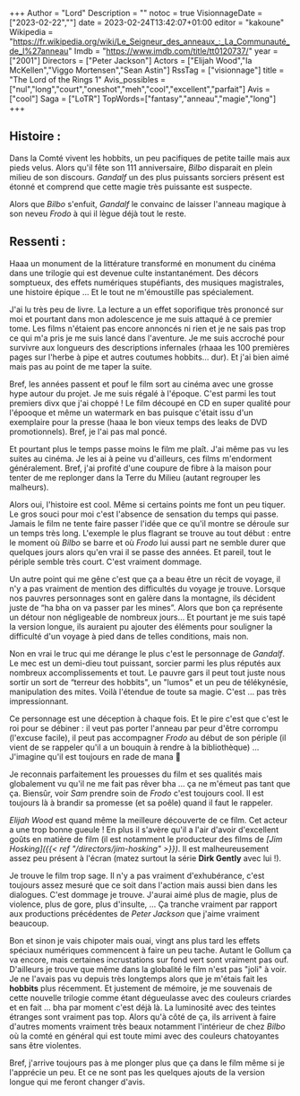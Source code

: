 +++
Author = "Lord"
Description = ""
notoc = true
VisionnageDate = ["2023-02-22",""]
date = 2023-02-24T13:42:07+01:00
editor = "kakoune"
Wikipedia = "https://fr.wikipedia.org/wiki/Le_Seigneur_des_anneaux_:_La_Communauté_de_l%27anneau"
Imdb = "https://www.imdb.com/title/tt0120737/"
year = ["2001"]
Directors = ["Peter Jackson"]
Actors = ["Elijah Wood","Ia McKellen","Viggo Mortensen","Sean Astin"]
RssTag = ["visionnage"]
title = "The Lord of the Rings 1"
Avis_possibles = ["nul","long","court","oneshot","meh","cool","excellent","parfait"]
Avis = ["cool"]
Saga = ["LoTR"]
TopWords=["fantasy","anneau","magie","long"]
+++
## Histoire :
Dans la Comté vivent les hobbits, un peu pacifiques de petite taille mais aux pieds velus.
Alors qu'il fête son 111 anniversaire, *Bilbo* disparait en plein milieu de son discours.
*Gandalf* un des plus puissants sorciers présent est étonné et comprend que cette magie très puissante est suspecte.

Alors que *Bilbo* s'enfuit, *Gandalf* le convainc de laisser l'anneau magique à son neveu *Frodo* à qui il lègue déjà tout le reste.

## Ressenti :
Haaa un monument de la littérature transformé en monument du cinéma dans une trilogie qui est devenue culte instantanément.
Des décors somptueux, des effets numériques stupéfiants, des musiques magistrales, une histoire épique …
Et le tout ne m'émoustille pas spécialement.

J'ai lu très peu de livre.
La lecture a un effet soporifique très prononcé sur moi et pourtant dans mon adolescence je me suis attaqué à ce premier tome.
Les films n'étaient pas encore annoncés ni rien et je ne sais pas trop ce qui m'a pris je me suis lancé dans l'aventure.
Je me suis accroché pour survivre aux longueurs des descriptions infernales (rhaaa les 100 premières pages sur l'herbe à pipe et autres coutumes hobbits… dur).
Et j'ai bien aimé mais pas au point de me taper la suite.

Bref, les années passent et pouf le film sort au cinéma avec une grosse hype autour du projet.
Je me suis régalé à l'époque.
C'est parmi les tout premiers divx que j'ai choppé !
Le film découpé en CD en super qualité pour l'épooque et même un watermark en bas puisque c'était issu d'un exemplaire pour la presse (haaa le bon vieux temps des leaks de DVD promotionnels).
Bref, je l'ai pas mal poncé.

Et pourtant plus le temps passe moins le film me plaît.
J'ai même pas vu les suites au cinéma.
Je les ai à peine vu d'ailleurs, ces films m'endorment généralement.
Bref, j'ai profité d'une coupure de fibre à la maison pour tenter de me replonger dans la Terre du Milieu (autant regrouper les malheurs).

Alors oui, l'histoire est cool.
Même si certains points me font un peu tiquer.
Le gros souci pour moi c'est l'absence de sensation du temps qui passe.
Jamais le film ne tente faire passer l'idée que ce qu'il montre se déroule sur un temps très long.
L'exemple le plus flagrant se trouve au tout début : entre le moment où *Bilbo* se barre et où *Frodo* lui aussi part ne semble durer que quelques jours alors qu'en vrai il se passe des années.
Et pareil, tout le périple semble très court.
C'est vraiment dommage.

Un autre point qui me gêne c'est que ça a beau être un récit de voyage, il n'y a pas vraiment de mention des difficultés du voyage je trouve.
Lorsque nos pauvres personnages sont en galère dans la montagne, ils décident juste de “ha bha on va passer par les mines”.
Alors que bon ça représente un détour non négligeable de nombreux jours…
Et pourtant je me suis tapé la version longue, ils auraient pu ajouter des éléments pour souligner la difficulté d'un voyage à pied dans de telles conditions, mais non.

Non en vrai le truc qui me dérange le plus c'est le personnage de *Gandalf*.
Le mec est un demi-dieu tout puissant, sorcier parmi les plus réputés aux nombreux accomplissements et tout.
Le pauvre gars il peut tout juste nous sortir un sort de “terreur des hobbits", un "lumos" et un peu de télékynésie, manipulation des mites.
Voilà l'étendue de toute sa magie.
C'est … pas très impressionnant.

Ce personnage est une déception à chaque fois.
Et le pire c'est que c'est le roi pour se débiner : il veut pas porter l'anneau par peur d'être corrompu (l'excuse facile), il peut pas accompagner *Frodo* au début de son périple (il vient de se rappeler qu'il a un bouquin à rendre à la bibliothèque) …
J'imagine qu'il est toujours en rade de mana 🤷

Je reconnais parfaitement les prouesses du film et ses qualités mais globalement vu qu'il ne me fait pas rêver bha … ça ne m'émeut pas tant que ça.
Biensûr, voir *Sam* prendre soin de *Frodo* c'est toujours cool.
Il est toujours là à brandir sa promesse (et sa poêle) quand il faut le rappeler.

*Elijah Wood* est quand même la meilleure découverte de ce film.
Cet acteur a une trop bonne gueule !
En plus il s'avère qu'il a l'air d'avoir d'excellent goûts en matière de film (il est notamment le producteur des films de *[Jim Hosking]({{< ref "/directors/jim-hosking" >}})*.
Il est malheureusement assez peu présent à l'écran (matez surtout la série **Dirk Gently** avec lui !).

Je trouve le film trop sage.
Il n'y a pas vraiment d'exhubérance, c'est toujours assez mesuré que ce soit dans l'action mais aussi bien dans les dialogues.
C'est dommage je trouve.
J'aurai aimé plus de magie, plus de violence, plus de gore, plus d'insulte, …
Ça tranche vraiment par rapport aux productions précédentes de *Peter Jackson* que j'aime vraiment beaucoup.

Bon et sinon je vais chipoter mais ouai, vingt ans plus tard les effets spéciaux numériques commencent à faire un peu tache.
Autant le Gollum ça va encore, mais certaines incrustations sur fond vert sont vraiment pas ouf.
D'ailleurs je trouve que même dans la globalité le film n'est pas "joli" à voir.
Je ne l'avais pas vu depuis très longtemps alors que je m'étais fait les **hobbits** plus récemment.
Et justement de mémoire, je me souvenais de cette nouvelle trilogie comme étant dégueulasse avec des couleurs criardes et en fait … bha par moment c'est déjà là.
La luminosité avec des teintes étranges sont vraiment pas top.
Alors qu'à côté de ça, ils arrivent à faire d'autres moments vraiment très beaux notamment l'intérieur de chez *Bilbo* où la comté en général qui est toute mimi avec des couleurs chatoyantes sans être violentes.

Bref, j'arrive toujours pas à me plonger plus que ça dans le film même si je l'apprécie un peu.
Et ce ne sont pas les quelques ajouts de la version longue qui me feront changer d'avis.
